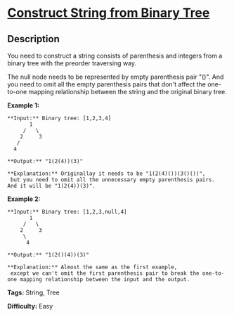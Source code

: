 # [Construct String from Binary Tree][title]

## Description

You need to construct a string consists of parenthesis and integers from a
binary tree with the preorder traversing way.

The null node needs to be represented by empty parenthesis pair "()". And you
need to omit all the empty parenthesis pairs that don't affect the one-to-one
mapping relationship between the string and the original binary tree.

**Example 1:**  

    
    
    **Input:** Binary tree: [1,2,3,4]
           1
         /   \
        2     3
       /    
      4     
    
    **Output:** "1(2(4))(3)"
      
    **Explanation:** Originallay it needs to be "1(2(4)())(3()())",   
     but you need to omit all the unnecessary empty parenthesis pairs.   
    And it will be "1(2(4))(3)".
    

**Example 2:**  

    
    
    **Input:** Binary tree: [1,2,3,null,4]
           1
         /   \
        2     3
         \  
          4 
    
    **Output:** "1(2()(4))(3)"
      
    **Explanation:** Almost the same as the first example,   
     except we can't omit the first parenthesis pair to break the one-to-one mapping relationship between the input and the output.
    


**Tags:** String, Tree

**Difficulty:** Easy

[title]: https://leetcode.com/problems/construct-string-from-binary-tree

